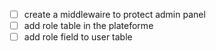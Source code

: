 - [ ] create a middlewaire to protect admin panel
- [ ] add role table in the plateforme
- [ ] add role field to user table
